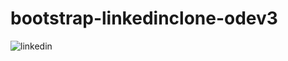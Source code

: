# bootstrap-linkedinclone-odev3
![linkedin](https://user-images.githubusercontent.com/105980583/172413041-0983750f-5db9-4bb5-ab2f-3c16509dab77.png)
